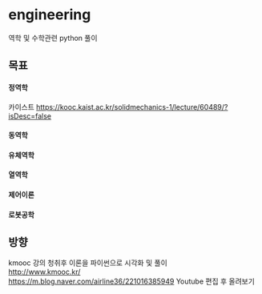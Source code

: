 # engineering
역학 및 수학관련 python 풀이

## 목표  
#### 정역학    
카이스트 
https://kooc.kaist.ac.kr/solidmechanics-1/lecture/60489/?isDesc=false
#### 동역학      
#### 유체역학  
#### 열역학  
#### 제어이론  
#### 로봇공학  

## 방향
kmooc 강의 청취후 이론을 파이썬으로 시각화 및 풀이  
http://www.kmooc.kr/  
https://m.blog.naver.com/airline36/221016385949
Youtube 편집 후 올려보기  

